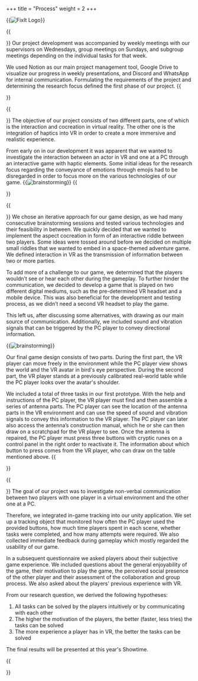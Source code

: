 +++
title = "Process"
weight = 2
+++

{{<image src="FixITLogo.svg" alt="FixIt Logo">}}

{{<section title="Organization">}}
Our project development was accompanied by weekly meetings with our supervisors on Wednesdays, group meetings on Sundays, and subgroup meetings depending on the individual tasks for that week.

We used Notion as our main project management tool, Google Drive to visualize our progress in weekly presentations, and Discord and WhatsApp for internal communication. Formulating the requirements of the project and determining the research focus defined the first phase of our project.
{{</section>}}

{{<section title="Idea Generation">}}
The objective of our project consists of two different parts, one of which is the interaction and cocreation in virtual reality. The other one is the integration of haptics into VR in order to create a more immersive and realistic experience.

From early on in our development it was apparent that we wanted to investigate the interaction between an actor in VR and one at a PC through an interactive game with haptic elements. Some initial ideas for the research focus regarding the conveyance of emotions through emojis had to be disregarded in order to focus more on the various technologies of our game.
{{<image src="brainstorming.jpg" alt="brainstorming" caption="First idea board">}}
{{</section>}}

{{<section title="Game design">}}
We chose an iterative approach for our game design, as we had many consecutive brainstorming sessions and tested various technologies and their feasibility in between. We quickly decided that we wanted to implement the aspect cocreation in form of an interactive riddle between two players. Some ideas were tossed around before we decided on multiple small riddles that we wanted to embed in a space-themed adventure game. We defined interaction in VR as the transmission of information between two or more parties. 

To add more of a challenge to our game, we determined that the players wouldn’t see or hear each other during the gameplay. To further hinder the communication, we decided to develop a game that is played on two different digital mediums, such as the pre-determined VR headset and a mobile device. This was also beneficial for the development and testing process, as we didn’t need a second VR headset to play the game. 

This left us, after discussing some alternatives, with drawing as our main source of communication. Additionally, we included sound and vibration signals that can be triggered by the PC player to convey directional information.

{{<image src="Game Design.jpg" alt="brainstorming" caption="Final game design">}}

Our final game design consists of two parts. During the first part, the VR player can move freely in the environment while the PC player view shows the world and the VR avatar in bird's eye perspective. During the second part, the VR player stands at a previously calibrated real-world table while the PC player looks over the avatar's shoulder.

We included a total of three tasks in our first prototype. With the help and instructions of the PC player, the VR player must find and then assemble a series of antenna parts. The PC player can see the location of the antenna parts in the VR environment and can use the speed of sound and vibration signals to convey this information to the VR player. The PC player can later also access the antenna’s construction manual, which he or she can then draw on a scratchpad for the VR player to see. Once the antenna is repaired, the PC player must press three buttons with cryptic runes on a control panel in the right order to reactivate it. The information about which button to press comes from the VR player, who can draw on the table mentioned above.
{{</section>}}


{{<section title="User Testing">}}
The goal of our project was to investigate non-verbal communication between two players with one player in a 
virtual environment and the other one at a PC. 

Therefore, we integrated in-game tracking into our unity application. We set up a tracking object that monitored how often the PC player used the provided buttons, how much time players 
spent in each scene, whether tasks were completed, and how many attempts were required. We also collected immediate 
feedback during gameplay which mostly regarded the usability of our game.

In a subsequent questionnaire we asked players about their subjective game experience. We included questions about the 
general enjoyability of the game, their motivation to play the game, the perceived social presence of the other player 
and their assessment of the collaboration and group process. We also asked about the players' previous experience with VR.

From our research question, we derived the following hypotheses:
1. All tasks can be solved by the players intuitively or by communicating with each other
2. The higher the motivation of the players, the better (faster, less tries) the tasks can be solved
3. The more experience a player has in VR, the better the tasks can be solved

The final results will be presented at this year's Showtime.


{{</section>}}